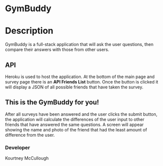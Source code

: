 # GymBuddy


# Description
GymBuddy is a full-stack application that will ask the user questions, then compare their answers with those from other users.

## API

Heroku is used to host the application. At the bottom of the main page and survey page there is an  **API Friends List**  button. Once the button is clicked it will display a JSON of all possible friends that have taken the survey.

## This is the GymBuddy for you!

After all surveys have been answered and the user clicks the submit button, the application will calculate the differences of the user input to other friends that have answered the same questions. A screen will appear showing the name and photo of the friend that had the least amount of difference from the user.


### Developer
Kourtney McCullough
